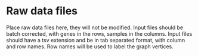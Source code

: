 # Raw data files

Place raw data files here, they will not be modified.
Input files should be batch corrected, with genes in the rows, samples in the columns.
Input files should have a tsv extension and be in tab separated format, with column and row names.
Row names will be used to label the graph vertices. 
